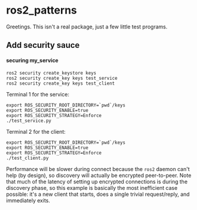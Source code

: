 # ros2_patterns

Greetings. This isn't a real package, just a few little test programs.

## Add security sauce

#### securing my_service

```
ros2 security create_keystore keys
ros2 security create_key keys test_service
ros2 security create_key keys test_client
```

Terminal 1 for the service:
```
export ROS_SECURITY_ROOT_DIRECTORY=`pwd`/keys
export ROS_SECURITY_ENABLE=true
export ROS_SECURITY_STRATEGY=Enforce
./test_service.py
```

Terminal 2 for the client:
```
export ROS_SECURITY_ROOT_DIRECTORY=`pwd`/keys
export ROS_SECURITY_ENABLE=true
export ROS_SECURITY_STRATEGY=Enforce
./test_client.py
```

Performance will be slower during connect because the `ros2` daemon can't
help (by design), so discovery will actually be encrypted peer-to-peer. Note
that much of the latency of setting up encrypted connections is during the
discovery phase, so this example is basically the most inefficient case
possible: it's a new client that starts, does a single trivial request/reply,
and immediately exits.
